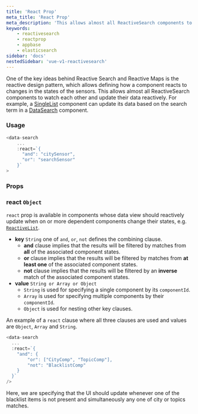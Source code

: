 ```yaml
---
title: 'React Prop'
meta_title: 'React Prop'
meta_description: 'This allows almost all ReactiveSearch components to watch each other and update their data reactively.'
keywords:
    - reactivesearch
    - reactprop
    - appbase
    - elasticsearch
sidebar: 'docs'
nestedSidebar: 'vue-v1-reactivesearch'
---
```


One of the key ideas behind Reactive Search and Reactive Maps is the reactive design pattern, which allows defining how a component reacts to changes in the states of the sensors. This allows almost all ReactiveSearch components to watch each other and update their data reactively. For example, a [SingleList](/docs/reactivesearch/vue/v1/list/singlelist/) component can update its data based on the search term in a [DataSearch](/docs/reactivesearch/vue/v1/search/datasearch/) component.

### Usage

```js
<data-search
    ...
    :react=`{
      "and": "citySensor",
      "or": "searchSensor"
    }`
>
```

### Props

### react `Object`
`react` prop is available in components whose data view should reactively update when on or more dependent components change their states, e.g. [`ReactiveList`](/docs/reactivesearch/vue/v1/result/reactivelist/).
-   **key** `String`
    one of `and`, `or`, `not` defines the combining clause.
    -   **and** clause implies that the results will be filtered by matches from **all** of the associated component states.
    -   **or** clause implies that the results will be filtered by matches from **at least one** of the associated component states.
    -   **not** clause implies that the results will be filtered by an **inverse** match of the associated component states.
-   **value** `String or Array or Object`
    -   `String` is used for specifying a single component by its `componentId`.
    -   `Array` is used for specifying multiple components by their `componentId`.
    -   `Object` is used for nesting other key clauses.

An example of a `react` clause where all three clauses are used and values are `Object`, `Array` and `String`.

```js
<data-search
  ...
  :react=`{
    "and": {
        "or": ["CityComp", "TopicComp"],
        "not": "BlacklistComp"
    }
  }`
/>
```

Here, we are specifying that the UI should update whenever one of the blacklist items is not present and simultaneously any one of city or topics matches.
